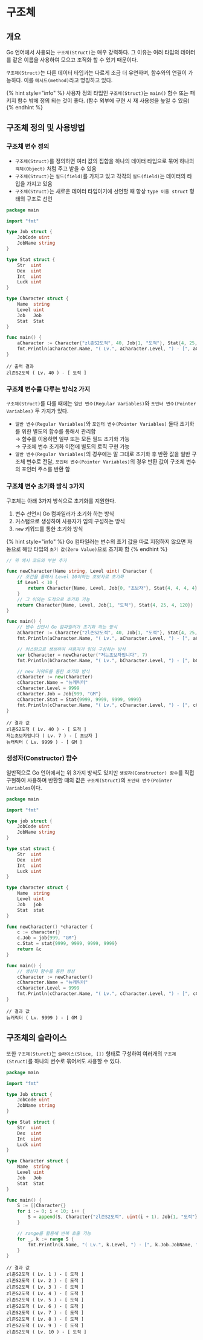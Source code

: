 # 구조체

## 개요

Go 언어에서 사용되는 `구조체(Struct)`는 매우 강력하다. 그 이유는 여러 타입의 데이터를 같은 이름을 사용하여 모으고 조직화 할 수 있기 때문이다.

`구조체(Struct)`는 다른 데이터 타입과는 다르게 조금  더 유연하며, 함수와의 연결이 가능하다. 이를 `메서드(method)`라고 명칭하고 있다.

{% hint style="info" %}
사용자 정의 타입인 `구조체(Struct)`는 `main()` 함수 또는 패키지 함수 밖에 정의 되는 것이 좋다. (함수 외부에 구현 시 재 사용성을 높일 수 있음)
{% endhint %}

## 구조체 정의 및 사용방법

### 구조체 변수 정의

* `구조체(Struct)`를 정의하면 여러 값의 집합을 하나의 데이터 타입으로 묶어 하나의 `객체(Object)` 처럼 주고 받을 수 있음
* `구조체(Struct)`는 `필드(field)`를 가지고 있고 각각의 `필드(field)`는 데이터의 타입을 가지고 있음
* `구조체(Struct)`는 새로운 데이터 타입이기에 선언할 때 항상 `type 이름 struct` 형태의 구조로 선언

```go
package main

import "fmt"

type Job struct {
	JobCode uint
	JobName string
}

type Stat struct {
	Str  uint
	Dex  uint
	Int  uint
	Luck uint
}

type Character struct {
	Name  string
	Level uint
	Job   Job
	Stat  Stat
}

func main() {
	aCharacter := Character{"zl존S2도적", 40, Job{1, "도적"}, Stat{4, 25, 4, 120}}
	fmt.Println(aCharacter.Name, "( Lv.", aCharacter.Level, ") - [", aCharacter.Job.JobName, "]")
}
```

```
// 출력 결과
zl존S2도적 ( Lv. 40 ) - [ 도적 ]
```

### 구조체 변수를 다루는 방식2 가지

`구조체(Struct)`를 다룰 때에는 `일반 변수(Regular Variables)`와 `포인터 변수(Pointer Variables)` 두 가지가 있다.

* `일반 변수(Regular Variables)`와 `포인터 변수(Pointer Variables)` 둘다 초기화를 위한 별도의 함수를 통해서 관리함 \
  &#x20; → 함수를 이용하면 일부 또는 모든 필드 초기화 가능\
  &#x20; → 구조체 변수 초기화 이전에 별도의 로직 구현 가능
* `일반 변수(Regular Variables)`의 경우에는 말 그대로 초기화 후 반환 값을 일반 구조체 변수로 전달, `포인터 변수(Pointer Variables)`의 경우 반환 값이 구조체 변수의 포인터 주소를 반환 함

### 구조체 변수 초기화 방식 3가지

구조체는 아래 3가지 방식으로 초기화를 지원한다.

1. 변수 선언시 Go 컴파일러가 초기화 하는 방식
2. 커스텀으로 생성하여 사용자가 임의 구성하는 방식
3. `new` 키워드를 통한 초기화 방식

{% hint style="info" %}
Go 컴파일러는 변수의 초기 값을 따로 지정하지 않으면 자동으로 해당 타입의 `초기 값(Zero Value)`으로 초기화 함
{% endhint %}

```go
// 위 예시 코드의 부분 추가

func newCharacter(Name string, Level uint) Character {
	// 조건을 통해서 Level 10이하는 초보자로 초기화
	if Level < 10 {
		return Character{Name, Level, Job{0, "초보자"}, Stat{4, 4, 4, 4}}
	}
	// 그 이외는 도적으로 초기화 가능
	return Character{Name, Level, Job{1, "도적"}, Stat{4, 25, 4, 120}}
}

func main() {
	// 변수 선언시 Go 컴파일러가 초기화 하는 방식
	aCharacter := Character{"zl존S2도적", 40, Job{1, "도적"}, Stat{4, 25, 4, 120}}
	fmt.Println(aCharacter.Name, "( Lv.", aCharacter.Level, ") - [", aCharacter.Job.JobName, "]")

	// 커스텀으로 생성하여 사용자가 임의 구성하는 방식
	var bCharacter = newCharacter("저는초보자입니다", 7)
	fmt.Println(bCharacter.Name, "( Lv.", bCharacter.Level, ") - [", bCharacter.Job.JobName, "]")

	// new 키워드를 통한 초기화 방식
	cCharacter := new(Character)
	cCharacter.Name = "뉴캐릭터"
	cCharacter.Level = 9999
	cCharacter.Job = Job{999, "GM"}
	cCharacter.Stat = Stat{9999, 9999, 9999, 9999}
	fmt.Println(cCharacter.Name, "( Lv.", cCharacter.Level, ") - [", cCharacter.Job.JobName, "]")
}
```

```
// 결과 값
zl존S2도적 ( Lv. 40 ) - [ 도적 ]
저는초보자입니다 ( Lv. 7 ) - [ 초보자 ]
뉴캐릭터 ( Lv. 9999 ) - [ GM ]
```

### 생성자(Constructor) 함수

일반적으로 Go 언어에서는 위 3가지 방식도 있지만 `생성자(Constructor) 함수`를 직접 구현하여 사용하며 반환할 때의 값은 `구조체(Struct)`의 `포인터 변수(Pointer Variables`이다.

```go
package main

import "fmt"

type job struct {
	JobCode uint
	JobName string
}

type stat struct {
	Str  uint
	Dex  uint
	Int  uint
	Luck uint
}

type character struct {
	Name  string
	Level uint
	Job   job
	Stat  stat
}

func newCharacter() *character {
	c := character{}
	c.Job = job{999, "GM"}
	c.Stat = stat{9999, 9999, 9999, 9999}
	return &c
}

func main() {
	// 생성자 함수를 통한 생성
	cCharacter := newCharacter()
	cCharacter.Name = "뉴캐릭터"
	cCharacter.Level = 9999
	fmt.Println(cCharacter.Name, "( Lv.", cCharacter.Level, ") - [", cCharacter.Job.JobName, "]")
}
```

```
// 결과 값
뉴캐릭터 ( Lv. 9999 ) - [ GM ]
```

## 구조체의 슬라이스

또한 `구조체(Sturct)`는 `슬라이스(Slice, [])` 형태로 구성하여 여러개의 `구조체(Struct)`를 하나의 변수로 묶어서도 사용할 수 있다.

```go
package main

import "fmt"

type Job struct {
	JobCode uint
	JobName string
}

type Stat struct {
	Str  uint
	Dex  uint
	Int  uint
	Luck uint
}

type Character struct {
	Name  string
	Level uint
	Job   Job
	Stat  Stat
}

func main() {
	S := []Character{}
	for i := 0; i < 10; i++ {
		S = append(S, Character{"zl존S2도적", uint(i + 1), Job{1, "도적"}, Stat{4, 25, 4, 120}})
	}

  	// range를 활용해 반복 호출 가능
	for _, k := range S {
		fmt.Println(k.Name, "( Lv.", k.Level, ") - [", k.Job.JobName, "]")
	}
}
```

```
// 결과 값
zl존S2도적 ( Lv. 1 ) - [ 도적 ]
zl존S2도적 ( Lv. 2 ) - [ 도적 ]
zl존S2도적 ( Lv. 3 ) - [ 도적 ]
zl존S2도적 ( Lv. 4 ) - [ 도적 ]
zl존S2도적 ( Lv. 5 ) - [ 도적 ]
zl존S2도적 ( Lv. 6 ) - [ 도적 ]
zl존S2도적 ( Lv. 7 ) - [ 도적 ]
zl존S2도적 ( Lv. 8 ) - [ 도적 ]
zl존S2도적 ( Lv. 9 ) - [ 도적 ]
zl존S2도적 ( Lv. 10 ) - [ 도적 ]
```
